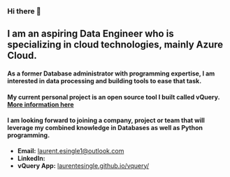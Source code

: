 ### Hi there 👋

## I am an aspiring Data Engineer who is specializing in cloud technologies, mainly Azure Cloud.

#### As a former Database administrator with programming expertise, I am interested in data processing and building tools to ease that task.

#### My current personal project is an open source tool I built called vQuery. [More information here](https://laurentesingle.github.io/vQuery/)

#### I am looking forward to joining a company, project or team that will leverage my combined knowledge in Databases as well as Python programming.

- **Email:** laurent.esingle1@outlook.com
- **LinkedIn:** 
- **vQuery App:** [laurentesingle.github.io/vquery/](laurentesingle.github.io/vquery/)

